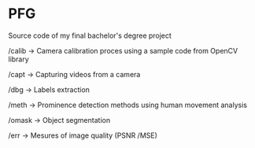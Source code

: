 # PFG
Source code of my final bachelor's degree project

/calib -> Camera calibration proces using a sample code from OpenCV library

/capt -> Capturing videos from a camera 

/dbg -> Labels extraction

/meth -> Prominence detection methods using human movement analysis

/omask -> Object segmentation

/err -> Mesures of image quality (PSNR /MSE)
